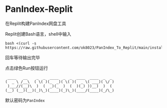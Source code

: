 # PanIndex-Replit
在Replit构建PanIndex网盘工具

Replit创建Bash语言，shell中输入

```
bash <(curl -s https://raw.githubusercontent.com/ok8023/PanIndex_To_Replit/main/install.sh)
```

回车等待输出完毕

点击绿色Run按钮运行

```
 ____   __    _  _  ____  _  _  ____  ____  _  _ 
(  _ \ /__\  ( \( )(_  _)( \( )(  _ \( ___)( \/ )
 )___//(__)\  )  (  _)(_  )  (  )(_) ))__)  )  ( 
(__) (__)(__)(_)\_)(____)(_)\_)(____/(____)(_/\_)
```

默认密码为`PanIndex`


